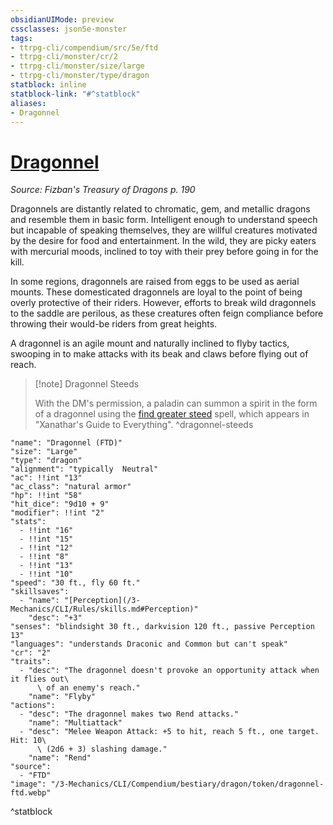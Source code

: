 ```yaml
---
obsidianUIMode: preview
cssclasses: json5e-monster
tags:
- ttrpg-cli/compendium/src/5e/ftd
- ttrpg-cli/monster/cr/2
- ttrpg-cli/monster/size/large
- ttrpg-cli/monster/type/dragon
statblock: inline
statblock-link: "#^statblock"
aliases:
- Dragonnel
---
```

# [Dragonnel](3-Mechanics\CLI\Compendium\bestiary\dragon/dragonnel-ftd.md)
*Source: Fizban's Treasury of Dragons p. 190*  

Dragonnels are distantly related to chromatic, gem, and metallic dragons and resemble them in basic form. Intelligent enough to understand speech but incapable of speaking themselves, they are willful creatures motivated by the desire for food and entertainment. In the wild, they are picky eaters with mercurial moods, inclined to toy with their prey before going in for the kill.

In some regions, dragonnels are raised from eggs to be used as aerial mounts. These domesticated dragonnels are loyal to the point of being overly protective of their riders. However, efforts to break wild dragonnels to the saddle are perilous, as these creatures often feign compliance before throwing their would-be riders from great heights.

A dragonnel is an agile mount and naturally inclined to flyby tactics, swooping in to make attacks with its beak and claws before flying out of reach.

> [!note] Dragonnel Steeds
> 
> With the DM's permission, a paladin can summon a spirit in the form of a dragonnel using the [find greater steed](/3-Mechanics/CLI/Compendium/spells/find-greater-steed-xge.md) spell, which appears in "Xanathar's Guide to Everything".
^dragonnel-steeds

```statblock
"name": "Dragonnel (FTD)"
"size": "Large"
"type": "dragon"
"alignment": "typically  Neutral"
"ac": !!int "13"
"ac_class": "natural armor"
"hp": !!int "58"
"hit_dice": "9d10 + 9"
"modifier": !!int "2"
"stats":
  - !!int "16"
  - !!int "15"
  - !!int "12"
  - !!int "8"
  - !!int "13"
  - !!int "10"
"speed": "30 ft., fly 60 ft."
"skillsaves":
  - "name": "[Perception](/3-Mechanics/CLI/Rules/skills.md#Perception)"
    "desc": "+3"
"senses": "blindsight 30 ft., darkvision 120 ft., passive Perception 13"
"languages": "understands Draconic and Common but can't speak"
"cr": "2"
"traits":
  - "desc": "The dragonnel doesn't provoke an opportunity attack when it flies out\
      \ of an enemy's reach."
    "name": "Flyby"
"actions":
  - "desc": "The dragonnel makes two Rend attacks."
    "name": "Multiattack"
  - "desc": "Melee Weapon Attack: +5 to hit, reach 5 ft., one target. Hit: 10\
      \ (2d6 + 3) slashing damage."
    "name": "Rend"
"source":
  - "FTD"
"image": "/3-Mechanics/CLI/Compendium/bestiary/dragon/token/dragonnel-ftd.webp"
```
^statblock